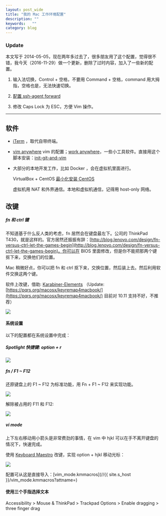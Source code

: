 ```yaml
---
layout: post_wide
title: "我的 Mac 工作环境配置"
description: ""
keywords:   ""
category: blog
---
```


### Update

本文写于 2014-05-05，现在两年多过去了，很多朋友用了这个配置，觉得很不错，我今天（2016-11-29）做一个更新，删除了过时内容，加入了一些新的配置。

1. 输入法切换，Control + 空格，不要用 Command + 空格，command 用大拇指，空格也是，无法快速切换。

2. [配置 ssh-agent forward](https://www.liaohuqiu.net/cn/posts/ssh-agent-forward/)

3. 修改 Caps Lock 为 ESC，方便 Vim 操作。

---

## 软件

*   [iTerm](http://www.iterm2.com/) ，取代自带终端。

*   [vim anywhere](https://github.com/liaohuqiu/vim_anywhere) vim 的配置；[work anywhere](https://github.com/liaohuqiu/work-anywhere)，一些小工具软件。直接用这个脚本安装：[init-git-and-vim](https://gist.github.com/liaohuqiu/92c00403c78459caf8440da8d7432c94)

*   大部分的本地开发工作，比如 Docker ，会在虚拟机里面进行。

    VirtualBox + CentOS [最小化安装 CentOS](http://www.liaohuqiu.net/posts/install-lamp-on-minimum-centos/)

    虚拟机用 NAT 和外界通信。本地和虚拟机通信，记得用 host-only 网络。

## 改键

##### fn 和 ctrl 键

不知道基于什么反人类的考虑，fn 居然会在键盘最左下。公司的 ThinkPad T430，就是这样的。官方居然还振振有辞：[http://blog.lenovo.com/design/fn-versus-ctrl-let-the-games-begin](http://blog.lenovo.com/design/fn-versus-ctrl-let-the-games-begin)。你可以在 BIOS 里面修改，但是你不能把那两个键抠下来，交换他们的位置。

Mac 稍微好点，你可以把 fn 和 ctrl 抠下来，交换位置，然后装上去。然后利用软件交换这两个键。

软件上改键，借助:  [Karabiner-Elements](https://github.com/tekezo/Karabiner-Elements) （Update: [https://pqrs.org/macosx/keyremap4macbook/](https://pqrs.org/macosx/keyremap4macbook/) 目前对 10.11 支持不好，不推荐）

<img src="//{{ site.s_host }}/mac-setup-keys-fn-ctrl-01.png"/>

#### 系统设置

以下的配置都在系统设置中完成：

##### Spotlight 快捷键: option + r

<img src="//{{ site.s_host }}/mac-setup-keys-spotlight.png"/>

##### fn / F1 ~ F12

还原键盘上的 F1 ~ F12 为标准功能，用 Fn + F1 ~ F12 来实现功能。

<img src="//{{ site.s_host }}/mac-setup-keys-fn.png"/>

解除被占用的 F11 和 F12:

<img src="//{{ site.s_host }}/mac-setup-keys-f11-f12.png"/>

##### vi mode

上下左右移动用小箭头是非常费劲的事情，在 vim 中 hjkl 可以在手不离开键盘的情况下，快速完成。

使用 [Keyboard Maestro](https://www.keyboardmaestro.com/main/) 改键，实现 option + hjkl 移动光标：

<img src="//{{ site.s_host }}/mac-setup-keys-vi-mode-01.png"/>

配置可从这是直接导入：[vim_mode.kmmacros](//{{ site.s_host }}/vim_mode.kmmacros?attname=)

#### 使用三个手指选择文本 

Accessibility > Mouse & ThinkPad > Trackpad Options > Enable dragging > three finger drag
